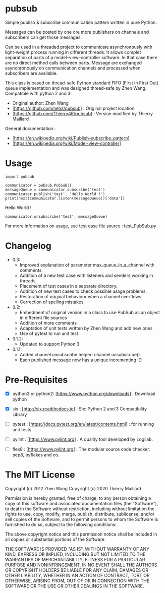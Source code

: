 # pubsub

Simple publish & subscribe communication pattern written in pure Python.

Messages can be posted by one ore more publishers on channels and subscribers can get those messages.

Can be used in a threaded project to communicate asynchronously
with light-weight process running in different threads.
It allows complet separation of parts of a model–view–controller software.
In that case there are no direct method calls between parts.
Message are exchanged asynchronously on communication channels and processed when subscribers are available.

This class is based on thread-safe Python standard FIFO (First In First Out) queue implementation and was designed thread-safe by Zhen Wang.
Compatible with python 2 and 3.

- Original author: Zhen Wang
- [https://github.com/nehz/pubsub] : Original project location
- [https://github.com/Thierry46/pubsub] : Version modified by Thierry Maillard

General documentation :
- [https://en.wikipedia.org/wiki/Publish–subscribe_pattern]
- [https://en.wikipedia.org/wiki/Model-view-controller]

Usage
=====

    import pubsub

    communicator = pubsub.PubSub()
    messageQueue = communicator.subscribe('test')
    communicator.publish('test', 'Hello World !')
    print(next(communicator.listen(messageQueue))['data'])

Hello World !

    communicator.unsubscribe('test', messageQueue)

For more information on usage, see test case file source : test_PubSub.py

Changelog
==========
* 0.3:
   * Improved explanation of parameter max_queue_in_a_channel with comments.
   * Addition of a new test case with listeners and senders working in threads.
   * Placement of test cases in a separate directory.
   * Addition of new test cases to check possible usage problems.
   * Restoration of original behaviour when a channel overflows.
   * Correction of spelling mistakes.
* 0.2:
   * Embedment of original version in a class to use PubSub as an object
     in different file sources
   * Addition of more comments
   * Adaptation of unit tests written by Zhen Wang and add new ones
   * Use of pytest to run unit test
* 0.1.2:
    * Updated to support Python 3
* 0.1.1:
    * Added channel unsubscribe helper: channel.unsubscribe()
    * Each published message now has a unique incrementing ID


Pre-Requisites
============
- [x] python3 or python2:  [https://www.python.org/downloads] : Download python
- [x] six : [http://six.readthedocs.io] : Six: Python 2 and 3 Compatibility Library
- [ ] pytest : [https://docs.pytest.org/en/latest/contents.html] : for running unit tests
- [ ] pylint : [https://www.pylint.org] : A quality tool developed by Logilab.
- [ ] flex8 : [https://www.pylint.org] : The modular source code checker: pep8, pyflakes and co.


The MIT License
===============

Copyright (c) 2012 Zhen Wang
Copyright (c) 2020 Thierry Maillard

Permission is hereby granted, free of charge, to any person obtaining a copy
of this software and associated documentation files (the "Software"), to deal
in the Software without restriction, including without limitation the rights
to use, copy, modify, merge, publish, distribute, sublicense, and/or sell
copies of the Software, and to permit persons to whom the Software is
furnished to do so, subject to the following conditions:

The above copyright notice and this permission notice shall be included in
all copies or substantial portions of the Software.

THE SOFTWARE IS PROVIDED "AS IS", WITHOUT WARRANTY OF ANY KIND, EXPRESS OR
IMPLIED, INCLUDING BUT NOT LIMITED TO THE WARRANTIES OF MERCHANTABILITY,
FITNESS FOR A PARTICULAR PURPOSE AND NONINFRINGEMENT. IN NO EVENT SHALL THE
AUTHORS OR COPYRIGHT HOLDERS BE LIABLE FOR ANY CLAIM, DAMAGES OR OTHER
LIABILITY, WHETHER IN AN ACTION OF CONTRACT, TORT OR OTHERWISE, ARISING FROM,
OUT OF OR IN CONNECTION WITH THE SOFTWARE OR THE USE OR OTHER DEALINGS IN
THE SOFTWARE.
